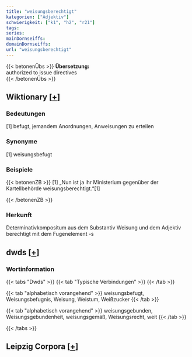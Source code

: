 ```yaml
---
title: "weisungsberechtigt"
kategorien: ["Adjektiv"]
schwierigkeit: ["k1", "h2", "r21"]
tags:
series:
mainDornseiffs:
domainDornseiffs:
url: "weisungsberechtigt"
---
```


{{< betonenÜbs >}}
**Übersetzung:**  
authorized to issue directives  
{{< /betonenÜbs >}}

## Wiktionary [[+](https://de.wiktionary.org/wiki/weisungsberechtigt)]

### Bedeutungen
[1] befugt, jemandem Anordnungen, Anweisungen zu erteilen  

### Synonyme
[1] weisungsbefugt  

### Beispiele
{{< betonenZB >}}
[1] „Nun ist ja ihr Ministerium gegenüber der Kartellbehörde weisungsberechtigt.“[1]  

{{< /betonenZB >}}
### Herkunft
Determinativkompositum aus dem Substantiv Weisung und dem Adjektiv berechtigt mit dem Fugenelement -s  



## dwds [[+](https://www.dwds.de/wb/weisungsberechtigt)]

### Wortinformation
{{< tabs "Dwds" >}}
{{< tab "Typische Verbindungen" >}}
{{< /tab >}}

{{< tab "alphabetisch vorangehend" >}}
weisungsbefugt, Weisungsbefugnis, Weisung, Weistum, Weißzucker
{{< /tab >}}

{{< tab "alphabetisch vorangehend" >}}
weisungsgebunden, Weisungsgebundenheit, weisungsgemäß, Weisungsrecht, weit
{{< /tab >}}

{{< /tabs >}}

## Leipzig Corpora [[+](https://corpora.uni-leipzig.de/en/res?word=weisungsberechtigt&corpusId=deu_newscrawl-public_2018)]

